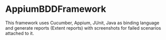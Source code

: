 # AppiumBDDFramework
 This framework uses Cucumber, Appium, JUnit, Java as binding language and generate reports (Extent reports) with screenshots for failed scenarios attached to it.
